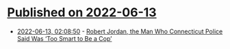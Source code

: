 # [Published on 2022-06-13](index.md)

* [2022-06-13, 02:08:50](https://news.ycombinator.com/item?id=31720214) - [Robert Jordan, the Man Who Connecticut Police Said Was ‘Too Smart to Be a Cop’](https://melmagazine.com/en-us/story/robert-jordan-too-smart-to-be-a-cop)
